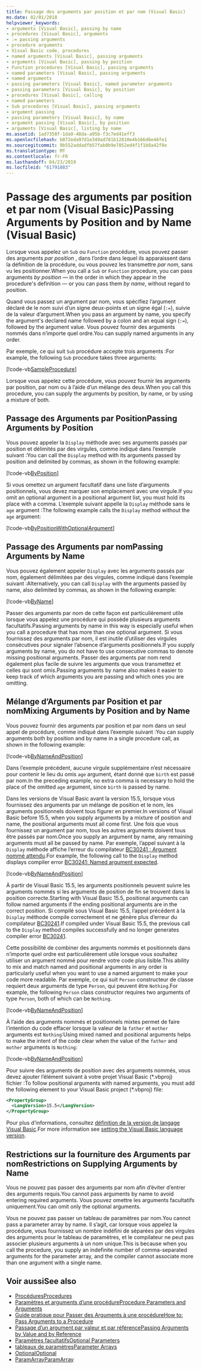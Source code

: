 ```yaml
---
title: Passage des arguments par position et par nom (Visual Basic)
ms.date: 02/01/2018
helpviewer_keywords:
- arguments [Visual Basic], passing by name
- procedures [Visual Basic], arguments
- := passing arguments
- procedure arguments
- Visual Basic code, procedures
- named arguments [Visual Basic], passing arguments
- arguments [Visual Basic], passing by position
- Function procedures [Visual Basic], passing arguments
- named parameters [Visual Basic], passing arguments
- named arguments
- passing parameters [Visual Basic], named parameter arguments
- passing parameters [Visual Basic], by position
- procedures [Visual Basic], calling
- named parameters
- Sub procedures [Visual Basic], passing arguments
- argument passing
- passing parameters [Visual Basic], by name
- argument passing [Visual Basic], by position
- arguments [Visual Basic], listing by name
ms.assetid: 1ad7358f-1da9-48da-a95b-f3c7ed41eff3
ms.openlocfilehash: b872eda97d1e349ad781b12810e4b166d6e46fe1
ms.sourcegitcommit: 9b552addadfb57fab0b9e7852ed4f1f1b8a42f8e
ms.translationtype: MT
ms.contentlocale: fr-FR
ms.lasthandoff: 04/23/2019
ms.locfileid: "61791883"
---
```

# <a name="passing-arguments-by-position-and-by-name-visual-basic"></a><span data-ttu-id="7868c-102">Passage des arguments par position et par nom (Visual Basic)</span><span class="sxs-lookup"><span data-stu-id="7868c-102">Passing Arguments by Position and by Name (Visual Basic)</span></span>
<span data-ttu-id="7868c-103">Lorsque vous appelez un `Sub` ou `Function` procédure, vous pouvez passer des arguments *par position* , dans l’ordre dans lequel ils apparaissent dans la définition de la procédure, ou vous pouvez les transmettre *par nom*, sans vu les positionner.</span><span class="sxs-lookup"><span data-stu-id="7868c-103">When you call a `Sub` or `Function` procedure, you can pass arguments *by position* — in the order in which they appear in the procedure's definition — or you can pass them *by name*, without regard to position.</span></span>  
  
 <span data-ttu-id="7868c-104">Quand vous passez un argument par nom, vous spécifiez l’argument déclaré de le nom suivi d’un signe deux-points et un signe égal (`:=`), suivie de la valeur d’argument.</span><span class="sxs-lookup"><span data-stu-id="7868c-104">When you pass an argument by name, you specify the argument's declared name followed by a colon and an equal sign (`:=`), followed by the argument value.</span></span> <span data-ttu-id="7868c-105">Vous pouvez fournir des arguments nommés dans n’importe quel ordre.</span><span class="sxs-lookup"><span data-stu-id="7868c-105">You can supply named arguments in any order.</span></span>  
  
 <span data-ttu-id="7868c-106">Par exemple, ce qui suit `Sub` procédure accepte trois arguments :</span><span class="sxs-lookup"><span data-stu-id="7868c-106">For example, the following `Sub` procedure takes three arguments:</span></span>  
  
 [!code-vb[SampleProcedure](../../../../../samples/snippets/visualbasic/programming-guide/language-features/passing-named-arguments/module1.vb#1)]  
  
 <span data-ttu-id="7868c-107">Lorsque vous appelez cette procédure, vous pouvez fournir les arguments par position, par nom ou à l’aide d’un mélange des deux.</span><span class="sxs-lookup"><span data-stu-id="7868c-107">When you call this procedure, you can supply the arguments by position, by name, or by using a mixture of both.</span></span>  
  
## <a name="passing-arguments-by-position"></a><span data-ttu-id="7868c-108">Passage des Arguments par Position</span><span class="sxs-lookup"><span data-stu-id="7868c-108">Passing Arguments by Position</span></span>  
 <span data-ttu-id="7868c-109">Vous pouvez appeler la `Display` méthode avec ses arguments passés par position et délimités par des virgules, comme indiqué dans l’exemple suivant :</span><span class="sxs-lookup"><span data-stu-id="7868c-109">You can call the `Display` method with its arguments passed by position and delimited by commas, as shown in the following example:</span></span>  
  
[!code-vb[ByPosition](../../../../../samples/snippets/visualbasic/programming-guide/language-features/passing-named-arguments/module1.vb#2)] 
  
 <span data-ttu-id="7868c-110">Si vous omettez un argument facultatif dans une liste d’arguments positionnels, vous devez marquer son emplacement avec une virgule.</span><span class="sxs-lookup"><span data-stu-id="7868c-110">If you omit an optional argument in a positional argument list, you must hold its place with a comma.</span></span> <span data-ttu-id="7868c-111">L’exemple suivant appelle la `Display` méthode sans le `age` argument :</span><span class="sxs-lookup"><span data-stu-id="7868c-111">The following example calls the `Display` method without the `age` argument:</span></span>  
  
[!code-vb[ByPositionWithOptionalArgument](../../../../../samples/snippets/visualbasic/programming-guide/language-features/passing-named-arguments/module1.vb#3)] 
  
## <a name="passing-arguments-by-name"></a><span data-ttu-id="7868c-112">Passage des Arguments par nom</span><span class="sxs-lookup"><span data-stu-id="7868c-112">Passing Arguments by Name</span></span>  
 <span data-ttu-id="7868c-113">Vous pouvez également appeler `Display` avec les arguments passés par nom, également délimitées par des virgules, comme indiqué dans l’exemple suivant :</span><span class="sxs-lookup"><span data-stu-id="7868c-113">Alternatively, you can call `Display` with the arguments passed by name, also delimited by commas, as shown in the following example:</span></span>  
  
[!code-vb[ByName](../../../../../samples/snippets/visualbasic/programming-guide/language-features/passing-named-arguments/module1.vb#4)] 

 <span data-ttu-id="7868c-114">Passer des arguments par nom de cette façon est particulièrement utile lorsque vous appelez une procédure qui possède plusieurs arguments facultatifs.</span><span class="sxs-lookup"><span data-stu-id="7868c-114">Passing arguments by name in this way is especially useful when you call a procedure that has more than one optional argument.</span></span> <span data-ttu-id="7868c-115">Si vous fournissez des arguments par nom, il est inutile d’utiliser des virgules consécutives pour signaler l’absence d’arguments positionnels.</span><span class="sxs-lookup"><span data-stu-id="7868c-115">If you supply arguments by name, you do not have to use consecutive commas to denote missing positional arguments.</span></span> <span data-ttu-id="7868c-116">Passer des arguments par nom rend également plus facile de suivre les arguments que vous transmettez et celles qui sont omis.</span><span class="sxs-lookup"><span data-stu-id="7868c-116">Passing arguments by name also makes it easier to keep track of which arguments you are passing and which ones you are omitting.</span></span>  
  
## <a name="mixing-arguments-by-position-and-by-name"></a><span data-ttu-id="7868c-117">Mélange d’Arguments par Position et par nom</span><span class="sxs-lookup"><span data-stu-id="7868c-117">Mixing Arguments by Position and by Name</span></span>  

<span data-ttu-id="7868c-118">Vous pouvez fournir des arguments par position et par nom dans un seul appel de procédure, comme indiqué dans l’exemple suivant :</span><span class="sxs-lookup"><span data-stu-id="7868c-118">You can supply arguments both by position and by name in a single procedure call, as shown in the following example:</span></span>  
  
[!code-vb[ByNameAndPosition](../../../../../samples/snippets/visualbasic/programming-guide/language-features/passing-named-arguments/module1.vb#5)] 
  
 <span data-ttu-id="7868c-119">Dans l’exemple précédent, aucune virgule supplémentaire n’est nécessaire pour contenir le lieu du omis `age` argument, étant donné que `birth` est passé par nom.</span><span class="sxs-lookup"><span data-stu-id="7868c-119">In the preceding example, no extra comma is necessary to hold the place of the omitted `age` argument, since `birth` is passed by name.</span></span>  
  
<span data-ttu-id="7868c-120">Dans les versions de Visual Basic avant la version 15.5, lorsque vous fournissez des arguments par un mélange de position et le nom, les arguments positionnels doivent tous figurer en premier.</span><span class="sxs-lookup"><span data-stu-id="7868c-120">In versions of Visual Basic before 15.5, when you supply arguments by a mixture of position and name, the positional arguments must all come first.</span></span> <span data-ttu-id="7868c-121">Une fois que vous fournissez un argument par nom, tous les autres arguments doivent tous être passés par nom.</span><span class="sxs-lookup"><span data-stu-id="7868c-121">Once you supply an argument by name, any remaining arguments must all be passed by name.</span></span>  <span data-ttu-id="7868c-122">Par exemple, l’appel suivant à la `Display` méthode affiche l’erreur du compilateur [BC30241 : Argument nommé attendu](../../../misc/bc30241.md).</span><span class="sxs-lookup"><span data-stu-id="7868c-122">For example, the following call to the `Display` method displays compiler error [BC30241: Named argument expected](../../../misc/bc30241.md).</span></span>

[!code-vb[ByNameAndPosition](../../../../../samples/snippets/visualbasic/programming-guide/language-features/passing-named-arguments/module1.vb#6)] 

<span data-ttu-id="7868c-123">À partir de Visual Basic 15.5, les arguments positionnels peuvent suivre les arguments nommés si les arguments de position de fin se trouvent dans la position correcte.</span><span class="sxs-lookup"><span data-stu-id="7868c-123">Starting with Visual Basic 15.5, positional arguments can follow named arguments if the ending positional arguments are in the correct position.</span></span> <span data-ttu-id="7868c-124">Si compilé sous Visual Basic 15.5, l’appel précédent à la `Display` méthode compile correctement et ne génère plus d’erreur du compilateur [BC30241](../../../misc/bc30241.md).</span><span class="sxs-lookup"><span data-stu-id="7868c-124">If compiled under Visual Basic 15.5, the previous call to the `Display` method compiles successfully and no longer generates compiler error [BC30241](../../../misc/bc30241.md).</span></span>  

<span data-ttu-id="7868c-125">Cette possibilité de combiner des arguments nommés et positionnels dans n’importe quel ordre est particulièrement utile lorsque vous souhaitez utiliser un argument nommé pour rendre votre code plus lisible.</span><span class="sxs-lookup"><span data-stu-id="7868c-125">This ability to mix and match named and positional arguments in any order is particularly useful when you want to use a named argument to make your code more readable.</span></span> <span data-ttu-id="7868c-126">Par exemple, ce qui suit `Person` constructeur de classe requiert deux arguments de type `Person`, qui peuvent être `Nothing`.</span><span class="sxs-lookup"><span data-stu-id="7868c-126">For example, the following `Person` class constructor requires two arguments of type `Person`, both of which can be `Nothing`.</span></span> 

[!code-vb[ByNameAndPosition](../../../../../samples/snippets/visualbasic/programming-guide/language-features/passing-named-arguments/module1.vb#7)] 

<span data-ttu-id="7868c-127">À l’aide des arguments nommés et positionnels mixtes permet de faire l’intention du code effacer lorsque la valeur de la `father` et `mother` arguments est `Nothing`:</span><span class="sxs-lookup"><span data-stu-id="7868c-127">Using mixed named and positional arguments helps to make the intent of the code clear when the value of the `father` and `mother` arguments is `Nothing`:</span></span>

[!code-vb[ByNameAndPosition](../../../../../samples/snippets/visualbasic/programming-guide/language-features/passing-named-arguments/module1.vb#8)] 

<span data-ttu-id="7868c-128">Pour suivre des arguments de position avec des arguments nommés, vous devez ajouter l’élément suivant à votre projet Visual Basic (\*.vbproj) fichier :</span><span class="sxs-lookup"><span data-stu-id="7868c-128">To follow positional arguments with named arguments, you must add the following element to your Visual Basic project (\*.vbproj) file:</span></span>

```xml
<PropertyGroup>
  <LangVersion>15.5</LangVersion>
</PropertyGroup>
```

<span data-ttu-id="7868c-129">Pour plus d’informations, consultez [définition de la version de langage Visual Basic](../../../language-reference/configure-language-version.md).</span><span class="sxs-lookup"><span data-stu-id="7868c-129">For more information see [setting the Visual Basic language version](../../../language-reference/configure-language-version.md).</span></span>

## <a name="restrictions-on-supplying-arguments-by-name"></a><span data-ttu-id="7868c-130">Restrictions sur la fourniture des Arguments par nom</span><span class="sxs-lookup"><span data-stu-id="7868c-130">Restrictions on Supplying Arguments by Name</span></span>  

<span data-ttu-id="7868c-131">Vous ne pouvez pas passer des arguments par nom afin d’éviter d’entrer des arguments requis.</span><span class="sxs-lookup"><span data-stu-id="7868c-131">You cannot pass arguments by name to avoid entering required arguments.</span></span> <span data-ttu-id="7868c-132">Vous pouvez omettre les arguments facultatifs uniquement.</span><span class="sxs-lookup"><span data-stu-id="7868c-132">You can omit only the optional arguments.</span></span>  
  
<span data-ttu-id="7868c-133">Vous ne pouvez pas passer un tableau de paramètres par nom.</span><span class="sxs-lookup"><span data-stu-id="7868c-133">You cannot pass a parameter array by name.</span></span> <span data-ttu-id="7868c-134">Il s’agit, car lorsque vous appelez la procédure, vous fournissez un nombre indéfini de séparées par des virgules des arguments pour le tableau de paramètres, et le compilateur ne peut pas associer plusieurs arguments à un nom unique.</span><span class="sxs-lookup"><span data-stu-id="7868c-134">This is because when you call the procedure, you supply an indefinite number of comma-separated arguments for the parameter array, and the compiler cannot associate more than one argument with a single name.</span></span>  
  
## <a name="see-also"></a><span data-ttu-id="7868c-135">Voir aussi</span><span class="sxs-lookup"><span data-stu-id="7868c-135">See also</span></span>

- [<span data-ttu-id="7868c-136">Procédures</span><span class="sxs-lookup"><span data-stu-id="7868c-136">Procedures</span></span>](./index.md)
- [<span data-ttu-id="7868c-137">Paramètres et arguments d’une procédure</span><span class="sxs-lookup"><span data-stu-id="7868c-137">Procedure Parameters and Arguments</span></span>](./procedure-parameters-and-arguments.md)
- [<span data-ttu-id="7868c-138">Guide pratique pour Passer des Arguments à une procédure</span><span class="sxs-lookup"><span data-stu-id="7868c-138">How to: Pass Arguments to a Procedure</span></span>](./how-to-pass-arguments-to-a-procedure.md)
- [<span data-ttu-id="7868c-139">Passage d’un argument par valeur et par référence</span><span class="sxs-lookup"><span data-stu-id="7868c-139">Passing Arguments by Value and by Reference</span></span>](./passing-arguments-by-value-and-by-reference.md)
- [<span data-ttu-id="7868c-140">Paramètres facultatifs</span><span class="sxs-lookup"><span data-stu-id="7868c-140">Optional Parameters</span></span>](./optional-parameters.md)
- [<span data-ttu-id="7868c-141">tableaux de paramètres</span><span class="sxs-lookup"><span data-stu-id="7868c-141">Parameter Arrays</span></span>](./parameter-arrays.md)
- [<span data-ttu-id="7868c-142">Optional</span><span class="sxs-lookup"><span data-stu-id="7868c-142">Optional</span></span>](../../../../visual-basic/language-reference/modifiers/optional.md)
- [<span data-ttu-id="7868c-143">ParamArray</span><span class="sxs-lookup"><span data-stu-id="7868c-143">ParamArray</span></span>](../../../../visual-basic/language-reference/modifiers/paramarray.md)
